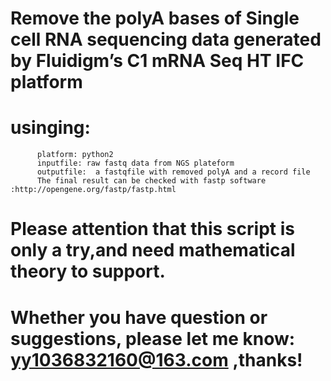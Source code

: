 # Remove the polyA bases  of Single cell RNA sequencing data generated by Fluidigm’s C1  mRNA Seq HT IFC platform
# usinging:
          platform: python2
          inputfile: raw fastq data from NGS plateform
          outputfile:  a fastqfile with removed polyA and a record file
          The final result can be checked with fastp software :http://opengene.org/fastp/fastp.html          
# Please attention that this script is only a try,and need mathematical theory to support.
# Whether you have question or suggestions, please let me know: yy1036832160@163.com ,thanks!

